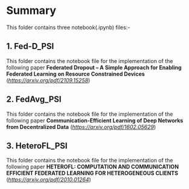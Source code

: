 # Summary
This folder contains three notebook(.ipynb) files:-
## 1. Fed-D_PSI
This folder contains the notebook file for the implementation of the following paper **Federated Dropout – A Simple Approach for Enabling Federated Learning on Resource Constrained Devices** (*https://arxiv.org/pdf/2109.15258*)
## 2. FedAvg_PSI
This folder contains the notebook file for the implementation of the following paper **Communication-Efficient Learning of Deep Networks from Decentralized Data** (*https://arxiv.org/pdf/1602.05629*)
## 3. HeteroFL_PSI
This folder contains the notebook file for the implementation of the following paper **HETEROFL: COMPUTATION AND COMMUNICATION EFFICIENT FEDERATED LEARNING FOR HETEROGENEOUS CLIENTS** (*https://arxiv.org/pdf/2010.01264*)
